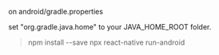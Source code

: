 on android/gradle.properties

set "org.gradle.java.home" to your JAVA_HOME_ROOT folder.

> npm install --save
> npx react-native run-android
